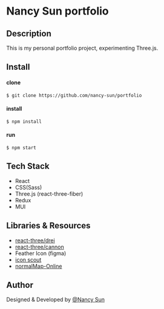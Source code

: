 # Nancy Sun portfolio

## Description
This is my personal portfolio project, experimenting Three.js. 

## Install  
#### clone
``` $ git clone https://github.com/nancy-sun/portfolio ```
#### install
```$ npm install```

#### run
```$ npm start```

## Tech Stack
- React
- CSS(Sass)
- Three.js (react-three-fiber)
- Redux
- MUI

## Libraries & Resources  
- [react-three/drei](https://github.com/pmndrs/drei)
- [react-three/cannon](https://www.npmjs.com/package/@react-three/cannon)
- Feather Icon (figma)
- [icon scout](https://iconscout.com/)
- [normalMap-Online](https://cpetry.github.io/NormalMap-Online/)
  
## Author  
Designed & Developed by [@Nancy Sun](https://github.com/nancy-sun)
